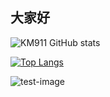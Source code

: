 ## 大家好

![KM911 GitHub stats](https://github-readme-stats.vercel.app/api?username=KM911&show_icons=true)

[![Top Langs](https://github-readme-stats.vercel.app/api/top-langs/?username=KM911&langs_count=5)](https://github.com/anuraghazra/github-readme-stats)

![test-image](https://metrics.lecoq.io/insights/KM911)